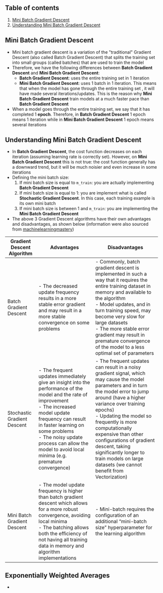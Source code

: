## Table of contents
1. [Mini Batch Gradient Descent ](#mini_batch_gradient_descent)
2. [Understanding Mini Batch Gradient Descent](#understanding_mini_batch_gradient_descent)


## Mini Batch Gradient Descent <a name="mini_batch_gradient_descent"></a>
- Mini batch gradient descent is a variation of the "traditional" Gradient Descent (also called Batch Gradient Descent) that splits the training set into small groups (called batches) that are used to train the model
- Therefore, we have the following differences between  **Batch Gradient Descent** and **Mini Batch Gradient Descent**:
  - **Batch Gradient Descent**: uses the entire training set in 1 iteration
  - **Mini Batch Gradient Descent**: uses 1 batch in 1 iteration. This means that when the model has gone through the entire training set , it will have made several iterations/updates. This is the reason why **Mini Batch Gradient Descent** train models at a much faster pace than **Batch Gradient Descent**
- When a model goes through the entire training set, we say that it has completed 1 **epoch**. Therefore, in **Batch Gradient Descent** 1 epoch means 1 iteration while in **Mini Batch Gradient Descent** 1 epoch means several iterations


## Understanding Mini Batch Gradient Descent <a name="understanding_mini_batch_gradient_descent"></a>
- In **Batch Gradient Descent**, the cost function decreases on each iteration (assuming learning rate is correctly set). However, on **Mini Batch Gradient Descent** this is not true: the cost function generally has a downward trend, but it will be much noisier and even increase in some iterations
- Defining the mini batch size:
  1. If mini batch size is equal to ```m_train```: you are actually implementing **Batch Gradient Descent**
  2. If mini batch size is equal to 1: you are implement what is called **Stochastic Gradient Descent**. In this case, each training example is its own mini batch
  3. If mini batch size is between 1 and ```m_train```: you are implementing the **Mini Batch Gradient Descent**
- The above 3 Gradient Descent algorithms have their own advantages and disadvantages, as shown below (information were also sourced from [machinelearningmastery](https://machinelearningmastery.com/gentle-introduction-mini-batch-gradient-descent-configure-batch-size/))

| Gradient Descent Algorithm  | Advantages | Disadvantages |
| ----------------------------| ---------- |  -------------| 
| Batch Gradient Descent      | - The decreased update frequency results in a more stable error gradient and may result in a more stable convergence on some problems | - Commonly, batch gradient descent is implemented in such a way that it requires the entire training dataset in memory and available to the algorithm <br> - Model updates, and in turn training speed, may become very slow for large datasets <br> - The more stable error gradient may result in premature convergence of the model to a less optimal set of parameters|
| Stochastic Gradient Descent | - The frequent updates immediately give an insight into the performance of the model and the rate of improvement <br> - The increased model update frequency can result in faster learning on some problems <br> - The noisy update process can allow the model to avoid local minima (e.g. premature convergence)| - The frequent updates can result in a noisy gradient signal, which may cause the model parameters and in turn the model error to jump around (have a higher variance over training epochs) <br> - Updating the model so frequently is more computationally expensive than other configurations of gradient descent, taking significantly longer to train models on large datasets (we cannot benefit from Vectorization)|
| Mini Batch Gradient Descent | - The model update frequency is higher than batch gradient descent which allows for a more robust convergence, avoiding local minima <br> - The batching allows both the efficiency of not having all training data in memory and algorithm implementations | - Mini-batch requires the configuration of an additional “mini-batch size” hyperparameter for the learning algorithm |


## Exponentially Weighted Averages <a name="exponentially_weighted_averages"></a>
- 

